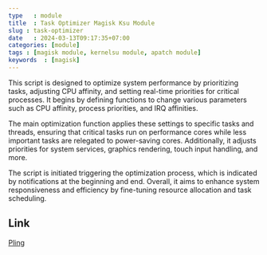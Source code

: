 ```yaml
---
type   : module
title  : Task Optimizer Magisk Ksu Module
slug : task-optimizer
date   : 2024-03-13T09:17:35+07:00
categories: [module]
tags : [magisk module, kernelsu module, apatch module]
keywords  : [magisk]
---
```



This script is designed to optimize system performance by prioritizing tasks, adjusting CPU affinity, and setting real-time priorities for critical processes. It begins by defining functions to change various parameters such as CPU affinity, process priorities, and IRQ affinities. 

The main optimization function applies these settings to specific tasks and threads, ensuring that critical tasks run on performance cores while less important tasks are relegated to power-saving cores. Additionally, it adjusts priorities for system services, graphics rendering, touch input handling, and more.

The script is initiated triggering the optimization process, which is indicated by notifications at the beginning and end. Overall, it aims to enhance system responsiveness and efficiency by fine-tuning resource allocation and task scheduling.


## Link

[Pling](https://androidsmart.github.io/d/202403/task-optimizer/)
